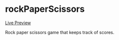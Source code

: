 # rockPaperScissors
[Live Preview](https://ramira4.github.io/rockPaperScissors/)

Rock paper scissors game that keeps track of scores. 
